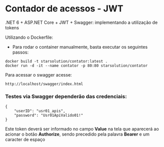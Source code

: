 # Contador de acessos - JWT

.NET 6 + ASP.NET Core + JWT + Swagger: implementando a utilização de tokens

Utilizando o Dockerfile:
 - Para rodar o container manualmente, basta executar os seguintes passos:
 
```console
docker build -t starsolution/contator:latest .
docker run -d -it --name contator -p 80:80 starsolution/contator
```

Para acessar o swagger acesse:

```console
http://localhost/swagger/index.html
```

### Testes via Swagger dependerão das credenciais:
```console
{
    "userID": "usr01_apis",
    "password": "Usr01ApiValido01!"
}
```
Este token deverá ser informado no campo **Value** 
na tela que aparecerá ao acionar o botão **Authorize**, 
sendo precedido pela palavra **Bearer** e um caracter de espaço

